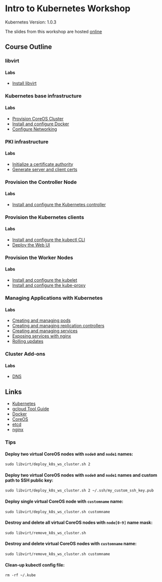 # Intro to Kubernetes Workshop

Kubernetes Version: 1.0.3

The slides from this workshop are hosted [online](http://go-talks.appspot.com/github.com/kelseyhightower/intro-to-kubernetes-workshop/slides/talk.slide#1)

## Course Outline

### libvirt

#### Labs

  * [Install libvirt](labs/install-libvirt.md)

### Kubernetes base infrastructure

#### Labs

  * [Provision CoreOS Cluster](labs/provisioning-coreos-on-libvirt.md)
  * [Install and configure Docker](labs/install-and-configure-docker.md)
  * [Configure Networking](labs/configure-networking.md)

### PKI infrastructure

#### Labs

  * [Initialize a certificate authority](labs/initialize-a-certificate-authority.md)
  * [Generate server and client certs](labs/generate-server-and-client-certs.md)

### Provision the Controller Node

#### Labs

  * [Install and configure the Kubernetes controller](labs/kuberentes-controller-pod.md)

### Provision the Kubernetes clients

#### Labs

  * [Install and configure the kubectl CLI](labs/install-and-configure-kubectl.md)
  * [Deploy the Web UI](labs/cluster-add-on-ui.md)

### Provision the Worker Nodes

#### Labs

  * [Install and configure the kubelet](labs/install-and-configure-kubelet.md)
  * [Install and configure the kube-proxy](labs/install-and-configure-kube-proxy.md)

### Managing Applications with Kubernetes

#### Labs

  * [Creating and managing pods](labs/pods.md)
  * [Creating and managing replication controllers](labs/replication-controllers.md)
  * [Creating and managing services](labs/services.md)
  * [Exposing services with nginx](labs/exposing-services-with-nginx.md)
  * [Rolling updates](labs/rolling-updates.md)

### Cluster Add-ons

#### Labs

  * [DNS](labs/cluster-add-on-dns.md)

## Links

  * [Kubernetes](http://googlecloudplatform.github.io/kubernetes)
  * [gcloud Tool Guide](https://cloud.google.com/sdk/gcloud)
  * [Docker](https://docs.docker.com)
  * [CoreOS](https://coreos.com)
  * [etcd](https://coreos.com/docs/distributed-configuration/getting-started-with-etcd)
  * [nginx](http://nginx.org)

### Tips

#### Deploy two virtual CoreOS nodes with `node0` and `node1` names:

```
sudo libvirt/deploy_k8s_ws_cluster.sh 2
```

#### Deploy two virtual CoreOS nodes with `node0` and `node1` names and custom path to SSH public key:

```
sudo libvirt/deploy_k8s_ws_cluster.sh 2 ~/.ssh/my_custom_ssh_key.pub
```

#### Deploy single virtual CoreOS node with `customname` name:

```
sudo libvirt/deploy_k8s_ws_cluster.sh customname
```

#### Destroy and delete all virtual CoreOS nodes with `node[0-9]` name mask:

```
sudo libvirt/remove_k8s_ws_cluster.sh
```

#### Destroy and delete virtual CoreOS nodes with `customname` name:

```
sudo libvirt/remove_k8s_ws_cluster.sh customname
```

#### Clean-up kubectl config file:

```
rm -rf ~/.kube
```
